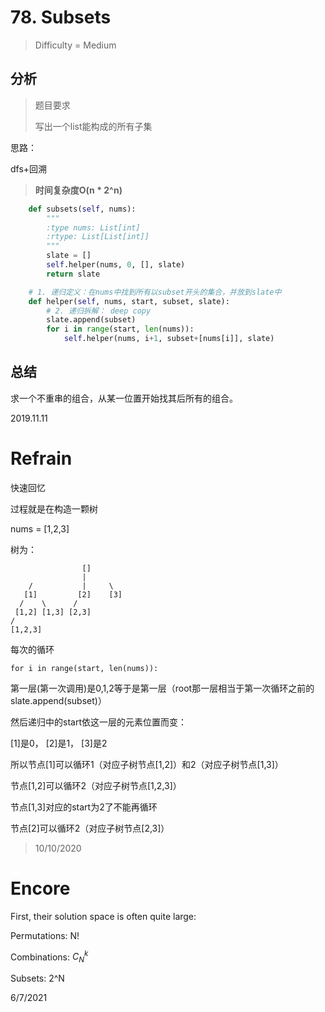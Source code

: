 # 78. Subsets
> Difficulty = Medium

## 分析

> 题目要求
> 
> 写出一个list能构成的所有子集

思路：

dfs+回溯

> **时间复杂度O(n * 2^n)**

```python
    def subsets(self, nums):
        """
        :type nums: List[int]
        :rtype: List[List[int]]
        """
        slate = []
        self.helper(nums, 0, [], slate)
        return slate

    # 1. 递归定义：在nums中找到所有以subset开头的集合，并放到slate中
    def helper(self, nums, start, subset, slate):
        # 2. 递归拆解： deep copy
        slate.append(subset)
        for i in range(start, len(nums)):
            self.helper(nums, i+1, subset+[nums[i]], slate)
```

## 总结

求一个不重串的组合，从某一位置开始找其后所有的组合。


2019.11.11


# Refrain

快速回忆

过程就是在构造一颗树

nums = [1,2,3]

树为：
```
                []
                |
    /           |     \
   [1]         [2]    [3]
  /    \      /
 [1,2] [1,3] [2,3]
/
[1,2,3]
```

每次的循环
```
for i in range(start, len(nums)):
```

第一层(第一次调用)是0,1,2等于是第一层（root那一层相当于第一次循环之前的slate.append(subset)）

然后递归中的start依这一层的元素位置而变：

[1]是0， [2]是1， [3]是2

所以节点[1]可以循环1（对应子树节点[1,2]）和2（对应子树节点[1,3]）

节点[1,2]可以循环2（对应子树节点[1,2,3]）

节点[1,3]对应的start为2了不能再循环

节点[2]可以循环2（对应子树节点[2,3]）


> 10/10/2020

# Encore

First, their solution space is often quite large:

Permutations: N!

Combinations: $C_N^k$

Subsets: 2^N

6/7/2021
